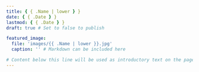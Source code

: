 ```yaml
---
title: { { .Name | lower } }
date: { { .Date } }
lastmod: { { .Date } }
draft: true # Set to false to publish

featured_image:
  file: 'images/{{ .Name | lower }}.jpg'
  caption: '' # Markdown can be included here

# Content below this line will be used as introductory text on the page.
---
```

